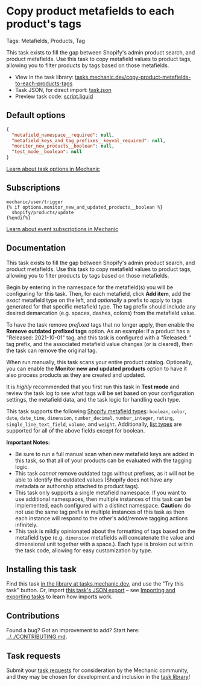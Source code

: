 # Copy product metafields to each product's tags

Tags: Metafields, Products, Tag

This task exists to fill the gap between Shopify's admin product search, and product metafields. Use this task to copy metafield values to product tags, allowing you to filter products by tags based on those metafields.

* View in the task library: [tasks.mechanic.dev/copy-product-metafields-to-each-products-tags](https://tasks.mechanic.dev/copy-product-metafields-to-each-products-tags)
* Task JSON, for direct import: [task.json](../../tasks/copy-product-metafields-to-each-products-tags.json)
* Preview task code: [script.liquid](./script.liquid)

## Default options

```json
{
  "metafield_namespace__required": null,
  "metafield_keys_and_tag_prefixes__keyval_required": null,
  "monitor_new_products__boolean": null,
  "test_mode__boolean": null
}
```

[Learn about task options in Mechanic](https://learn.mechanic.dev/core/tasks/options)

## Subscriptions

```liquid
mechanic/user/trigger
{% if options.monitor_new_and_updated_products__boolean %}
  shopify/products/update
{%endif%}
```

[Learn about event subscriptions in Mechanic](https://learn.mechanic.dev/core/tasks/subscriptions)

## Documentation

This task exists to fill the gap between Shopify's admin product search, and product metafields. Use this task to copy metafield values to product tags, allowing you to filter products by tags based on those metafields.

Begin by entering in the namespace for the metafield(s) you will be configuring for this task. Then, for each metafield, click __Add item__, add the *exact* metafield type on the left, and *optionally* a prefix to apply to tags generated for that specific metafield type. The tag prefix should include any desired demarcation (e.g. spaces, dashes, colons) from the metafield value.

To have the task remove *prefixed* tags that no longer apply, then enable the __Remove outdated prefixed tags__ option. As an example: if a product has a "Released: 2021-10-01" tag, and this task is configured with a "Released: " tag prefix, and the associated metafield value changes (or is cleared), then the task can remove the original tag. 

When run manually, this task scans your entire product catalog. Optionally, you can enable the __Monitor new and updated products__ option to have it also process products as they are created and updated.

It is *highly* recommended that you first run this task in __Test mode__ and review the task log to see what tags will be set based on your configuration settings, the metafield data, and the task logic for handling each type.

This task supports the following [Shopify metafield types](https://shopify.dev/apps/metafields/types): `boolean`, `color`, `date`, `date_time`, `dimension`, `number_decimal`, `number_integer`, `rating`, `single_line_text_field`, `volume`, and `weight`. Additionally, [list types](https://shopify.dev/apps/metafields/types#list-types) are supported for all of the above fields except for boolean.

__Important Notes:__
- Be sure to run a full manual scan when new metafield keys are added in this task, so that all of your products can be evaluated with the tagging logic.
- This task _cannot_ remove outdated tags without prefixes, as it will not be able to identify the outdated values (Shopify does not have any metadata or authorship attached to product tags).  
- This task only supports a single metafield namespace. If you want to use additional namespaces, then multiple instances of this task can be implemented, each configured with a distinct namespace. __Caution:__ do not use the same tag prefix in multiple instances of this task as then each instance will respond to the other's add/remove tagging actions infinitely.
- This task is mildly opinionated about the formatting of tags based on the metafield type (e.g. `dimension` metafields will concatenate the value and dimensional unit together with a space.). Each type is broken out within the task code, allowing for easy customization by type.

## Installing this task

Find this task [in the library at tasks.mechanic.dev](https://tasks.mechanic.dev/copy-product-metafields-to-each-products-tags), and use the "Try this task" button. Or, import [this task's JSON export](../../tasks/copy-product-metafields-to-each-products-tags.json) – see [Importing and exporting tasks](https://learn.mechanic.dev/core/tasks/import-and-export) to learn how imports work.

## Contributions

Found a bug? Got an improvement to add? Start here: [../../CONTRIBUTING.md](../../CONTRIBUTING.md).

## Task requests

Submit your [task requests](https://mechanic.canny.io/task-requests) for consideration by the Mechanic community, and they may be chosen for development and inclusion in the [task library](https://tasks.mechanic.dev/)!

